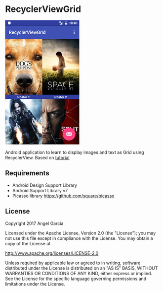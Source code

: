 # RecyclerViewGrid

![alt tag](https://github.com/an-garcia/RecyclerViewGrid/blob/master/readmeImages/Screenshot_1486356030.png)

Android application to learn to display images and text as Grid using RecyclerView.
Based on [tutorial](https://www.learn2crack.com/2016/03/grid-recyclerview-with-images-and-text.html)


## Requirements
- Android Design Support Library
- Android Support Library v7
- Picasso library https://github.com/square/picasso



## License

Copyright 2017 Angel Garcia

Licensed under the Apache License, Version 2.0 (the "License"); you may not use this file except in compliance with the License. You may obtain a copy of the License at

http://www.apache.org/licenses/LICENSE-2.0

Unless required by applicable law or agreed to in writing, software distributed under the License is distributed on an "AS IS" BASIS, WITHOUT WARRANTIES OR CONDITIONS OF ANY KIND, either express or implied. See the License for the specific language governing permissions and limitations under the License.


